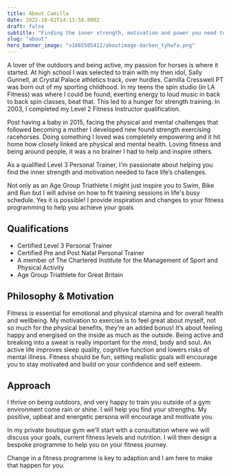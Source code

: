 ```yaml
---
title: About Camilla
date: 2022-10-02T14:13:58.000Z
draft: false
subtitle: "Finding the inner strength, motivation and power you need to face life’s challenges."
slug: "about"
hero_banner_image: "v1665505412/aboutimage-darken_tyhwfa.png"
---
```

A lover of the outdoors and being active, my passion for horses is where it started. At high school I was selected to train with my then idol, Sally Gunnell, at Crystal Palace athletics track, over hurdles. Camilla Cresswell PT was born out of my sporting childhood. In my teens the spin studio (in LA Fitness) was where I could be found, exerting energy to loud music in back to back spin classes, beat that.  This led to a hunger for strength training. In 2003, I completed my Level 2 Fitness Instructor qualification.

Post having a baby in 2015, facing the physical and mental challenges that followed becoming a mother I developed new found strength exercising racehorses. Doing something I loved was completely empowering and it hit home how closely linked are physical and mental health. Loving fitness and being around people, it was a no brainer I had to help and inspire others.

As a qualified Level 3 Personal Trainer, I'm passionate about helping you find the inner strength and motivation needed to face life’s challenges.

Not only as an Age Group Triathlete I might just inspire you to Swim, Bike and Run but I will advise on how to fit training sessions in life's busy schedule. Yes it is possible! I provide inspiration and changes to your fitness programming to help you achieve your goals

## Qualifications

* Certified Level 3 Personal Trainer
* Certified Pre and Post Natal Personal Trainer
* A member of The Chartered Institute for the Management of Sport and Physical Activity
* Age Group Triathlete for Great Britain

## Philosophy & Motivation

Fitness is essential for emotional and physical stamina and for overall health and
wellbeing. My motivation to exercise is to feel great about myself, not so much for
the physical benefits, they’re an added bonus! It’s about feeling happy and energised
on the inside as much as the outside. Being active and breaking into a sweat is really
important for the mind, body and soul. An active life improves sleep quality, cognitive
function and lowers risks of mental illness. Fitness should be fun, setting realistic
goals will encourage you to stay motivated and build on your confidence and self
esteem.

## Approach

I thrive on being outdoors, and very happy to train you outside of a gym environment come rain or shine. I will help you find your strengths. My positive, upbeat and energetic persona will encourage and motivate you. 

In my private boutique gym we'll start with a consultation where we will discuss your goals, current fitness levels and nutrition. I will then design a bespoke programme to help you on your fitness journey.

Change in a fitness programme is key to adaption and I am here to make that happen for you.